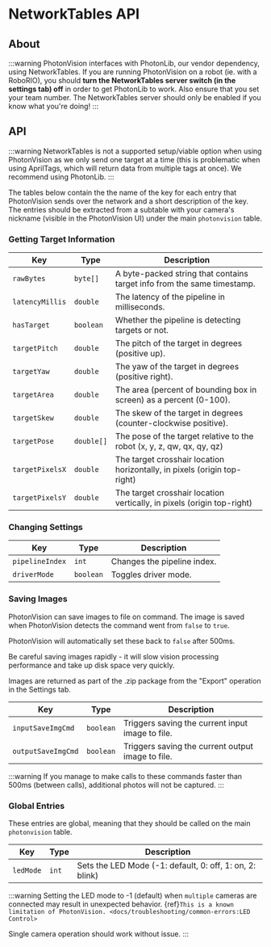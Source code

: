 # NetworkTables API

## About

:::warning
PhotonVision interfaces with PhotonLib, our vendor dependency, using NetworkTables. If you are running PhotonVision on a robot (ie. with a RoboRIO), you should **turn the NetworkTables server switch (in the settings tab) off** in order to get PhotonLib to work. Also ensure that you set your team number. The NetworkTables server should only be enabled if you know what you're doing!
:::

## API

:::warning
NetworkTables is not a supported setup/viable option when using PhotonVision as we only send one target at a time (this is problematic when using AprilTags, which will return data from multiple tags at once). We recommend using PhotonLib.
:::

The tables below contain the the name of the key for each entry that PhotonVision sends over the network and a short description of the key. The entries should be extracted from a subtable with your camera's nickname (visible in the PhotonVision UI) under the main `photonvision` table.

### Getting Target Information

| Key             | Type       | Description                                                              |
| --------------- | ---------- | ------------------------------------------------------------------------ |
| `rawBytes`      | `byte[]`   | A byte-packed string that contains target info from the same timestamp.  |
| `latencyMillis` | `double`   | The latency of the pipeline in milliseconds.                             |
| `hasTarget`     | `boolean`  | Whether the pipeline is detecting targets or not.                        |
| `targetPitch`   | `double`   | The pitch of the target in degrees (positive up).                        |
| `targetYaw`     | `double`   | The yaw of the target in degrees (positive right).                       |
| `targetArea`    | `double`   | The area (percent of bounding box in screen) as a percent (0-100).       |
| `targetSkew`    | `double`   | The skew of the target in degrees (counter-clockwise positive).          |
| `targetPose`    | `double[]` | The pose of the target relative to the robot (x, y, z, qw, qx, qy, qz)   |
| `targetPixelsX` | `double`   | The target crosshair location horizontally, in pixels (origin top-right) |
| `targetPixelsY` | `double`   | The target crosshair location vertically, in pixels (origin top-right)   |

### Changing Settings

| Key             | Type      | Description                 |
| --------------- | --------- | --------------------------- |
| `pipelineIndex` | `int`     | Changes the pipeline index. |
| `driverMode`    | `boolean` | Toggles driver mode.        |

### Saving Images

PhotonVision can save images to file on command. The image is saved when PhotonVision detects the command went from `false` to `true`.

PhotonVision will automatically set these back to `false` after 500ms.

Be careful saving images rapidly - it will slow vision processing performance and take up disk space very quickly.

Images are returned as part of the .zip package from the "Export" operation in the Settings tab.

| Key                | Type      | Description                                       |
| ------------------ | --------- | ------------------------------------------------- |
| `inputSaveImgCmd`  | `boolean` | Triggers saving the current input image to file.  |
| `outputSaveImgCmd` | `boolean` | Triggers saving the current output image to file. |

:::warning
If you manage to make calls to these commands faster than 500ms (between calls), additional photos will not be captured.
:::

### Global Entries

These entries are global, meaning that they should be called on the main `photonvision` table.

| Key       | Type  | Description                                              |
| --------- | ----- | -------------------------------------------------------- |
| `ledMode` | `int` | Sets the LED Mode (-1: default, 0: off, 1: on, 2: blink) |

:::warning
Setting the LED mode to -1 (default) when `multiple` cameras are connected may result in unexpected behavior. \{ref}`This is a known limitation of PhotonVision. <docs/troubleshooting/common-errors:LED Control>`

Single camera operation should work without issue.
:::
